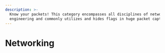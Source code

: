 ```yaml
---
description: >-
  Know your packets! This category encompasses all disciplines of network
  engineering and commonly utilizes and hides flags in huge packet captures.
---
```


# Networking

